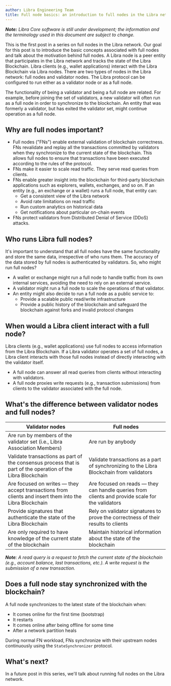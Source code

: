 ```yaml
---
author: Libra Engineering Team
title: Full node basics: an introduction to full nodes in the Libra network
---
```


<script>
    let items = document.getElementsByClassName("post-meta");   
    for (var i = items.length - 1; i >= 0; i--) {
        if (items[i].innerHTML = '<p class="post-meta">January 23, 2020</p>') items[i].innerHTML = '<p class="post-meta">January 23, 2020</p>';
    }
    var slug = location.pathname.slice(location.pathname.lastIndexOf('/')+1);
    var redirect = 'https://libra.org/en-US/blog/' + slug;
    window.location = redirect;    
</script>

_**Note:** Libra Core software is still under development; the information and the terminology used in this document are subject to change._

This is the first post in a series on full nodes in the Libra network. Our goal for this post is to introduce the basic concepts associated with full nodes and talk about the motivation behind full nodes. A Libra node is a peer entity that participates in the Libra network and tracks the state of the Libra Blockchain. Libra clients (e.g., wallet applications) interact with the Libra Blockchain via Libra nodes. There are two types of nodes in the Libra network: full nodes and validator nodes. The Libra protocol can be configured to run either as a validator node or as a full node.

The functionality of being a validator and being a full node are related. For example, before joining the set of validators, a new validator will often run as a full node in order to synchronize to the blockchain. An entity that was formerly a validator, but has exited the validator set, might continue operation as a full node.

## Why are full nodes important?

- Full nodes ("FNs") enable external validation of blockchain correctness. FNs revalidate and replay all the transactions committed by validators when they synchronize to the current state of the blockchain. This allows full nodes to ensure that transactions have been executed according to the rules of the protocol.
- FNs make it easier to scale read traffic. They serve read queries from clients.
- FNs enable greater insight into the blockchain for third-party blockchain applications such as explorers, wallets, exchanges, and so on. If an entity (e.g., an exchange or a wallet) runs a full node, that entity can:
  - Get a consistent view of the Libra network
  - Avoid rate limitations on read traffic
  - Run custom analytics on historical data
  - Get notifications about particular on-chain events
- FNs protect validators from Distributed Denial of Service (DDoS) attacks.

## Who runs Libra full nodes?

It's important to understand that all full nodes have the same functionality and store the same data, irrespective of who runs them. The accuracy of the data stored by full nodes is authenticated by validators. So, who might run full nodes?

- A wallet or exchange might run a full node to handle traffic from its own internal services, avoiding the need to rely on an external service.
- A validator might run a full node to scale the operations of that validator.
- An entity might also decide to run a full node as a public service to:
  - Provide a scalable public read/write infrastructure
  - Provide a public history of the blockchain and safeguard the blockchain against forks and invalid protocol changes

## When would a Libra client interact with a full node?

Libra clients (e.g., wallet applications) use full nodes to access information from the Libra Blockchain. If a Libra validator operates a set of full nodes, a Libra client interacts with those full nodes instead of directly interacting with the validator itself.

- A full node can answer all read queries from clients without interacting with validators.
- A full node proxies write requests (e.g., transaction submissions) from clients to the validator associated with the full node.

## What's the difference between validator nodes and full nodes?

| **Validator nodes**                                                                                          | **Full nodes**                                                                                   |
| ------------------------------------------------------------------------------------------------------------ | ------------------------------------------------------------------------------------------------ |
| Are run by members of the validator set (i.e., Libra Association Members)                                    | Are run by anybody                                                                               |
| Validate transactions as part of the consensus process that is part of the operation of the Libra Blockchain | Validate transactions as a part of synchronizing to the Libra Blockchain from validators         |
| Are focused on writes — they accept transactions from clients and insert them into the Libra Blockchain      | Are focused on reads — they can handle queries from clients and provide scale for the validators |
| Provide signatures that authenticate the state of the Libra Blockchain                                       | Rely on validator signatures to prove the correctness of their results to clients                |
| Are only required to have knowledge of the current state of the blockchain                                   | Maintain historical information about the state of the blockchain                                |

_**Note**: A read query is a request to fetch the current state of the blockchain (e.g., account balance, last transactions, etc.). A write request is the submission of a new transaction._

## Does a full node stay synchronized with the blockchain?

A full node synchronizes to the latest state of the blockchain when:

- It comes online for the first time (bootstrap)
- It restarts
- It comes online after being offline for some time
- After a network partition heals

During normal FN workload, FNs synchronize with their upstream nodes continuously using the `StateSynchronizer` protocol.

## What's next?

In a future post in this series, we'll talk about running full nodes on the Libra network.
